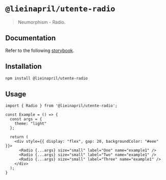 # `@lieinapril/utente-radio`

> Neumorphism - Radio.

## Documentation

Refer to the following [storybook](https://lordono.github.io/utente/).

## Installation

```bash
npm install @lieinapril/utente-radio
```

## Usage

```JSX
import { Radio } from '@lieinapril/utente-radio';

const Example = () => {
  const args = {
    theme: "light"
  };

  return (
    <div style={{ display: "flex", gap: 20, backgroundColor: "#eee" }}>
      <Radio {...args} size="small" label="One" name="example1" />
      <Radio {...args} size="small" label="Two" name="example1" />
      <Radio {...args} size="small" label="Three" name="example1" />
    </div>
  );
}
```
